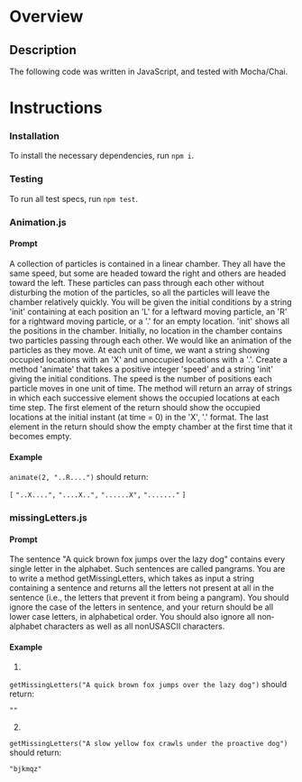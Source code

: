 # Overview

## Description

The following code was written in JavaScript, and tested with Mocha/Chai.

# Instructions

### Installation

To install the necessary dependencies, run `npm i`.

### Testing

To run all test specs, run `npm test`.

### Animation.js

#### Prompt

A collection of particles is contained in a linear chamber. They all have the same speed,
but some are headed toward the right and others are headed toward the left. These
particles can pass through each other without disturbing the motion of the particles, so
all the particles will leave the chamber relatively quickly.
You will be given the initial conditions by a string 'init' containing at each position an 'L'
for a leftward moving particle, an 'R' for a rightward moving particle, or a '.' for an empty
location. 'init' shows all the positions in the chamber. Initially, no location in the chamber
contains two particles passing through each other.
We would like an animation of the particles as they move. At each unit of time, we want
a string showing occupied locations with an 'X' and unoccupied locations with a '.'.
Create a method 'animate' that takes a positive integer 'speed' and a string 'init' giving
the initial conditions. The speed is the number of positions each particle moves in one
unit of time. The method will return an array of strings in which each successive element
shows the occupied locations at each time step. The first element of the return should show the occupied locations at the initial instant (at time = 0) in the 'X', '.' format. The
last element in the return should show the empty chamber at the first time that it
becomes empty.

#### Example

`animate(2, "..R....")` should return:

`[`
`"..X....",`
`"....X..",`
`"......X",`
`"......."`
`]`

### missingLetters.js

#### Prompt

The sentence "A quick brown fox jumps over the lazy dog" contains every single letter in
the alphabet. Such sentences are called pangrams. You are to write a method
getMissingLetters, which takes as input a string containing a sentence and returns all
the letters not present at all in the sentence (i.e., the letters that prevent it from being a
pangram). You should ignore the case of the letters in sentence, and your return should
be all lower case letters, in alphabetical order. You should also ignore all non­alphabet
characters as well as all non­US­ASCII characters.

#### Example

1.
`getMissingLetters("A quick brown fox jumps over the lazy dog")` should return:

`""`

2.
`getMissingLetters("A slow yellow fox crawls under the proactive dog")` should return:

`"bjkmqz"`
